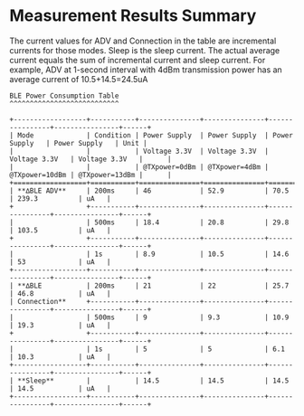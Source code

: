 # Measurement Results Summary

The current values for ADV and Connection in the table are incremental currents for those modes. Sleep is the sleep current. The actual average current equals the sum of incremental current and sleep current. For example, ADV at 1-second interval with 4dBm transmission power has an average current of 10.5+14.5=24.5uA

```{eval-rst}
BLE Power Consumption Table
^^^^^^^^^^^^^^^^^^^^^^^^^^^

+------------------+-----------+---------------+---------------+----------------+----------------+------+
| Mode             | Condition | Power Supply  | Power Supply  | Power Supply   | Power Supply   | Unit |
|                  |           | Voltage 3.3V  | Voltage 3.3V  | Voltage 3.3V   | Voltage 3.3V   |      |
|                  |           | @TXpower=0dBm | @TXpower=4dBm | @TXpower=10dBm | @TXpower=13dBm |      |
+==================+===========+===============+===============+================+================+======+
| **∆BLE ADV**     | 200ms     | 46            | 52.9          | 70.5           | 239.3          | uA   |
+                  +-----------+---------------+---------------+----------------+----------------+------+
|                  | 500ms     | 18.4          | 20.8          | 29.8           | 103.5          | uA   |
+                  +-----------+---------------+---------------+----------------+----------------+------+
|                  | 1s        | 8.9           | 10.5          | 14.6           | 53             | uA   |
+------------------+-----------+---------------+---------------+----------------+----------------+------+
| **∆BLE           | 200ms     | 21            | 22            | 25.7           | 46.8           | uA   |
| Connection**     +-----------+---------------+---------------+----------------+----------------+------+
|                  | 500ms     | 9             | 9.3           | 10.9           | 19.3           | uA   |
+                  +-----------+---------------+---------------+----------------+----------------+------+
|                  | 1s        | 5             | 5             | 6.1            | 10.3           | uA   |
+------------------+-----------+---------------+---------------+----------------+----------------+------+
| **Sleep**        |           | 14.5          | 14.5          | 14.5           | 14.5           | uA   |
+------------------+-----------+---------------+---------------+----------------+----------------+------+
```